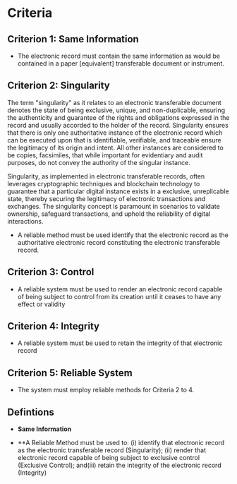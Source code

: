 # Criteria

## Criterion 1: Same Information

* The electronic record must contain the same information as would be contained in a paper [equivalent] transferable document or instrument.

## Criterion 2: Singularity

The term "singularity" as it relates to an electronic transferable document denotes the state of being exclusive, unique, and non-duplicable, ensuring the authenticity and guarantee of the rights and obligations expressed in the record and usually accorded to the holder of the record. Singularity ensures that there is only one authoritative instance of the electronic record which can be executed upon that is identifiable, verifiable, and traceable ensure the legitimacy of its origin and intent. All other instances are considered to be copies, facsimiles, that while important for evidentiary and audit purposes, do not convey the authority of the singular instance.

Singularity, as implemented in electronic transferable records, often leverages cryptographic techniques and blockchain technology to guarantee that a particular digital instance exists in a exclusive, unreplicable state, thereby securing the legitimacy of electronic transactions and exchanges. The singularity concept is paramount in scenarios to validate ownership, safeguard transactions, and uphold the reliability of digital interactions.

* A reliable method must be used identify that the electronic record as the authoritative electronic record constituting the electronic transferable record.

## Criterion 3: Control

* A reliable system must be used to render an electronic record capable of being subject to control from its creation until it ceases to
have any effect or validity

## Criterion 4: Integrity

* A reliable system must be used to retain the integrity of that electronic record

## Criterion 5: Reliable System

* The system must employ reliable methods for Criteria 2 to 4.

## Defintions

* **Same Information**

* **A Reliable Method must be used to: (i) identify that
electronic record as the electronic transferable record (Singularity); (ii) render that electronic record capable of being subject to exclusive control (Exclusive Control); and(iii) retain the integrity of the electronic record (Integrity)
